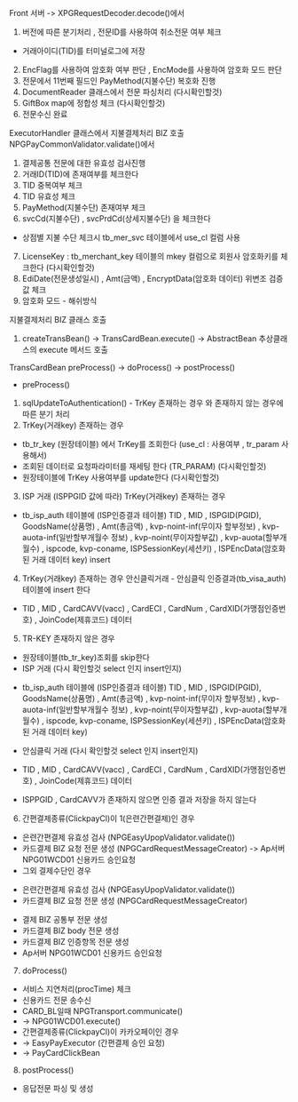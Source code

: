 Front 서버 -> XPGRequestDecoder.decode()에서 
1. 버전에 따른 분기처리 , 전문ID를 사용하여 취소전문 여부 체크 
+ 거래아이디(TID)를 터미널로그에 저장 
2. EncFlag를 사용하여 암호화 여부 판단 , EncMode를 사용하여 암호화 모드 판단
3. 전문에서 11번째 필드인 PayMethod(지불수단) 복호화 진행
4. DocumentReader 클래스에서 전문 파싱처리 (다시확인할것)
5. GiftBox map에 정합성 체크  (다시확인할것)
6. 전문수신 완료

ExecutorHandler 클래스에서 지불결제처리 BIZ 호출
NPGPayCommonValidator.validate()에서 
1. 결제공통 전문에 대한 유효성 검사진행
2. 거래ID(TID)에 존재여부를 체크한다
3. TID 중복여부 체크
4. TID 유효성 체크
5. PayMethod(지불수단) 존재여부 체크
6. svcCd(지불수단) , svcPrdCd(상세지불수단) 을 체크한다
- 상점별 지불 수단 체크시 tb_mer_svc 테이블에서 use_cl 컬럼 사용
7. LicenseKey : tb_merchant_key 테이블의 mkey 컬럼으로 회원사 암호화키를 체크한다 (다시확인할것)
8. EdiDate(전문생성일시) , Amt(금액) , EncryptData(암호화 데이터) 위변조 검증값 체크
9. 암호화 모드 - 해쉬방식

지불결제처리 BIZ 클래스 호출
1. createTransBean() -> TransCardBean.execute() -> AbstractBean 추상클래스의 execute 메서드 호출

TransCardBean preProcess() -> doProcess() -> postProcess()  
+ preProcess()
1. sqlUpdateToAuthentication() - TrKey 존재하는 경우 와 존재하지 않는 경우에 따른 분기 처리
2. TrKey(거래key) 존재하는 경우
- tb_tr_key (원장테이블) 에서 TrKey를 조회한다 (use_cl : 사용여부 , tr_param 사용해서)
- 조회된 데이터로 요청파라미터를 재세팅 한다 (TR_PARAM) (다시확인할것)
- 원장테이블에 TrKey 사용여부를 update한다 (다시확인할것)

3. ISP 거래 (ISPPGID 값에 따라) TrKey(거래key) 존재하는 경우
- tb_isp_auth 테이블에 (ISP인증결과 테이블) TID , MID , ISPGID(PGID), GoodsName(상품명) , Amt(총금액) , kvp-noint-inf(무이자 할부정보) , kvp-auota-inf(일반할부개월수 정보) , kvp-noint(무이자할부값) , kvp-auota(할부개월수) , ispcode, kvp-coname, ISPSessionKey(세션키) , ISPEncData(암호화된 거래 데이터 key) insert

4. TrKey(거래key) 존재하는 경우  안신클릭거래 - 안심클릭 인증결과(tb_visa_auth) 테이블에 insert 한다
+ TID , MID , CardCAVV(vacc) , CardECI , CardNum , CardXID(가맹점인증번호) , JoinCode(제휴코드) 데이터

5. TR-KEY 존재하지 않은 경우 
+ 원장테이블(tb_tr_key)조회를 skip한다
+ ISP 거래 (다시 확인할것 select 인지 insert인지)
- tb_isp_auth 테이블에 (ISP인증결과 테이블) TID , MID , ISPGID(PGID), GoodsName(상품명) , Amt(총금액) , kvp-noint-inf(무이자 할부정보) , kvp-auota-inf(일반할부개월수 정보) , kvp-noint(무이자할부값) , kvp-auota(할부개월수) , ispcode, kvp-coname, ISPSessionKey(세션키) , ISPEncData(암호화된 거래 데이터 key) 
+ 안심클릭 거래 (다시 확인할것 select 인지 insert인지)
- TID , MID , CardCAVV(vacc) , CardECI , CardNum , CardXID(가맹점인증번호) , JoinCode(제휴코드) 데이터
+ ISPPGID , CardCAVV가 존재하지 않으면 인증 결과 저장을 하지 않는다

6. 간편결제종류(ClickpayCl)이 1(은련간편결제)인 경우 
+ 은련간편결제 유효성 검사 (NPGEasyUpopValidator.validate())
+ 카드결제 BIZ 요청 전문 생성 (NPGCardRequestMessageCreator) -> Ap서버 NPG01WCD01 신용카드 승인요청
+ 그외 결제수단인 경우
- 은련간편결제 유효성 검사 (NPGEasyUpopValidator.validate())
- 카드결제 BIZ 요청 전문 생성 (NPGCardRequestMessageCreator)
+ 결제 BIZ 공통부 전문 생성
+ 카드결제 BIZ body 전문 생성
+ 카드결제 BIZ 인증항목 전문 생성 
+ Ap서버 NPG01WCD01 신용카드 승인요청

7. doProcess()
+ 서비스 지연처리(procTime) 체크
+ 신용카드 전문 송수신
+ CARD_BL일때 NPGTransport.communicate()
+ -> NPG01WCD01.execute()
+ 간편결제종류(ClickpayCl)이 카카오페이인 경우 
+ -> EasyPayExecutor (간편결제 승인 요청)
+ -> PayCardClickBean

8. postProcess()
+ 응답전문 파싱 및 생성

